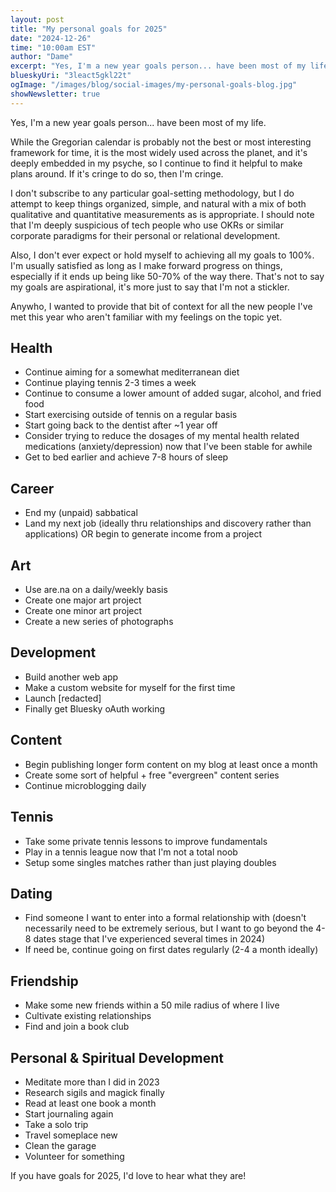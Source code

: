 ```yaml
---
layout: post
title: "My personal goals for 2025"
date: "2024-12-26"
time: "10:00am EST"
author: "Dame"
excerpt: "Yes, I'm a new year goals person... have been most of my life."
blueskyUri: "3leact5gkl22t"
ogImage: "/images/blog/social-images/my-personal-goals-blog.jpg"
showNewsletter: true
---
```


Yes, I'm a new year goals person... have been most of my life.

While the Gregorian calendar is probably not the best or most interesting framework for time, it is the most widely used across the planet, and it's deeply embedded in my psyche, so I continue to find it helpful to make plans around. If it's cringe to do so, then I'm cringe.

I don't subscribe to any particular goal-setting methodology, but I do attempt to keep things organized, simple, and natural with a mix of both qualitative and quantitative measurements as is appropriate. I should note that I'm deeply suspicious of tech people who use OKRs or similar corporate paradigms for their personal or relational development.

Also, I don't ever expect or hold myself to achieving all my goals to 100%. I'm usually satisfied as long as I make forward progress on things, especially if it ends up being like 50-70% of the way there. That's not to say my goals are aspirational, it's more just to say that I'm not a stickler.

Anywho, I wanted to provide that bit of context for all the new people I've met this year who aren't familiar with my feelings on the topic yet.

## Health
- Continue aiming for a somewhat mediterranean diet
- Continue playing tennis 2-3 times a week
- Continue to consume a lower amount of added sugar, alcohol, and fried food
- Start exercising outside of tennis on a regular basis
- Start going back to the dentist after ~1 year off
- Consider trying to reduce the dosages of my mental health related medications (anxiety/depression) now that I've been stable for awhile
- Get to bed earlier and achieve 7-8 hours of sleep

## Career
- End my (unpaid) sabbatical
- Land my next job (ideally thru relationships and discovery rather than applications) OR begin to generate income from a project

## Art
- Use are.na on a daily/weekly basis
- Create one major art project
- Create one minor art project
- Create a new series of photographs

## Development
- Build another web app
- Make a custom website for myself for the first time
- Launch [redacted]
- Finally get Bluesky oAuth working

## Content
- Begin publishing longer form content on my blog at least once a month
- Create some sort of helpful + free "evergreen" content series
- Continue microblogging daily

## Tennis
- Take some private tennis lessons to improve fundamentals
- Play in a tennis league now that I'm not a total noob
- Setup some singles matches rather than just playing doubles

## Dating
- Find someone I want to enter into a formal relationship with (doesn't necessarily need to be extremely serious, but I want to go beyond the 4-8 dates stage that I've experienced several times in 2024)
- If need be, continue going on first dates regularly (2-4 a month ideally)

## Friendship
- Make some new friends within a 50 mile radius of where I live
- Cultivate existing relationships
- Find and join a book club

## Personal & Spiritual Development
- Meditate more than I did in 2023
- Research sigils and magick finally
- Read at least one book a month
- Start journaling again
- Take a solo trip
- Travel someplace new
- Clean the garage
- Volunteer for something

If you have goals for 2025, I'd love to hear what they are!